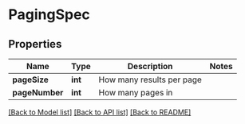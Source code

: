 # PagingSpec

## Properties
Name | Type | Description | Notes
------------ | ------------- | ------------- | -------------
**pageSize** | **int** | How many results per page | 
**pageNumber** | **int** | How many pages in | 

[[Back to Model list]](../README.md#documentation-for-models) [[Back to API list]](../README.md#documentation-for-api-endpoints) [[Back to README]](../README.md)


